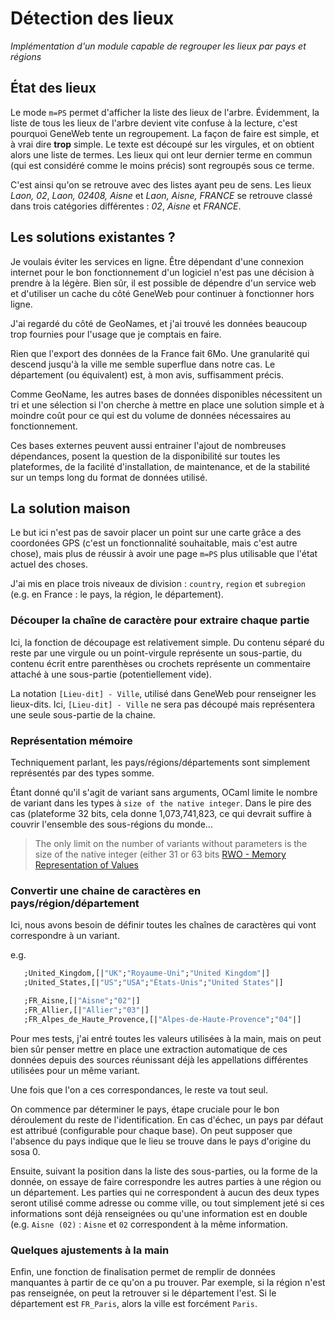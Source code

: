 # Détection des lieux

_Implémentation d'un module capable de regrouper les lieux par pays et
régions_

## État des lieux

Le mode `m=PS` permet d'afficher la liste des lieux de l'arbre.
Évidemment, la liste de tous les lieux de l'arbre devient vite confuse
à la lecture, c'est pourquoi GeneWeb tente un regroupement. La façon
de faire est simple, et à vrai dire **trop** simple. Le texte est
découpé sur les virgules, et on obtient alors une liste de termes. Les
lieux qui ont leur dernier terme en commun (qui est considéré comme le
moins précis) sont regroupés sous ce terme.

C'est ainsi qu'on se retrouve avec des listes ayant peu de sens.  Les
lieux _Laon, 02_, _Laon, 02408, Aisne_ et _Laon, Aisne, FRANCE_ se
retrouve classé dans trois catégories différentes : _02_, _Aisne_ et
_FRANCE_.

## Les solutions existantes ?

Je voulais éviter les services en ligne. Être dépendant d'une
connexion internet pour le bon fonctionnement d'un logiciel n'est pas
une décision à prendre à la légère. Bien sûr, il est possible de
dépendre d'un service web et d'utiliser un cache du côté GeneWeb pour
continuer à fonctionner hors ligne.

J'ai regardé du côté de GeoNames, et j'ai trouvé les données beaucoup
trop fournies pour l'usage que je comptais en faire.

Rien que l'export des données de la France fait 6Mo. Une granularité
qui descend jusqu'à la ville me semble superflue dans notre cas. Le
département (ou équivalent) est, à mon avis, suffisamment précis.

Comme GeoName, les autres bases de données disponibles nécessitent un
tri et une sélection si l'on cherche à mettre en place une solution
simple et à moindre coût pour ce qui est du volume de données
nécessaires au fonctionnement.

Ces bases externes peuvent aussi entrainer l'ajout de nombreuses
dépendances, posent la question de la disponibilité sur toutes les
plateformes, de la facilité d'installation, de maintenance, et de la
stabilité sur un temps long du format de données utilisé.

## La solution maison

Le but ici n'est pas de savoir placer un point sur une carte grâce a
des coordonées GPS (c'est un fonctionnalité souhaitable, mais c'est
autre chose), mais plus de réussir à avoir une page `m=PS` plus
utilisable que l'état actuel des choses.

J'ai mis en place trois niveaux de division : `country`, `region` et
`subregion` (e.g. en France : le pays, la région, le département).

### Découper la chaîne de caractère pour extraire chaque partie

Ici, la fonction de découpage est relativement simple. Du contenu
séparé du reste par une virgule ou un point-virgule représente un
sous-partie, du contenu écrit entre parenthèses ou crochets représente
un commentaire attaché à une sous-partie (potentiellement vide).

La notation `[Lieu-dit] - Ville`, utilisé dans GeneWeb pour renseigner
les lieux-dits. Ici, `[Lieu-dit] - Ville` ne sera pas découpé mais
représentera une seule sous-partie de la chaine.

### Représentation mémoire

Techniquement parlant, les pays/régions/départements sont simplement
représentés par des types somme.

Étant donné qu'il s'agit de variant sans arguments, OCaml limite le
nombre de variant dans les types à `size of the native integer`.  Dans
le pire des cas (plateforme 32 bits, cela donne 1,073,741,823, ce qui
devrait suffire à couvrir l'ensemble des sous-régions du monde...

> The only limit on the number of variants without parameters is the
> size of the native integer (either 31 or 63 bits [RWO - Memory
> Representation of
> Values](https://dev.realworldocaml.org/runtime-memory-layout.html)

### Convertir une chaine de caractères en pays/région/département

Ici, nous avons besoin de définir toutes les chaînes de caractères qui
vont correspondre à un variant.

e.g.
```ocaml
   ;United_Kingdom,[|"UK";"Royaume-Uni";"United Kingdom"|]
   ;United_States,[|"US";"USA";"États-Unis";"United States"|]
```

```ocaml
   ;FR_Aisne,[|"Aisne";"02"|]
   ;FR_Allier,[|"Allier";"03"|]
   ;FR_Alpes_de_Haute_Provence,[|"Alpes-de-Haute-Provence";"04"|]
```

Pour mes tests, j'ai entré toutes les valeurs utilisées à la main,
mais on peut bien sûr penser mettre en place une extraction
automatique de ces données depuis des sources réunissant déjà les
appellations différentes utilisées pour un même variant.

Une fois que l'on a ces correspondances, le reste va tout seul.

On commence par déterminer le pays, étape cruciale pour le bon
déroulement du reste de l'identification. En cas d'échec, un pays par
défaut est attribué (configurable pour chaque base). On peut supposer
que l'absence du pays indique que le lieu se trouve dans le pays
d'origine du sosa 0.

Ensuite, suivant la position dans la liste des sous-parties, ou la
forme de la donnée, on essaye de faire correspondre les autres parties
à une région ou un département. Les parties qui ne correspondent à
aucun des deux types seront utilisé comme adresse ou comme ville, ou
tout simplement jeté si ces informations sont déjà renseignées ou
qu'une information est en double (e.g. `Aisne (02)` : `Aisne` et `02`
correspondent à la même information.

### Quelques ajustements à la main

Enfin, une fonction de finalisation permet de remplir de données
manquantes à partir de ce qu'on a pu trouver. Par exemple, si la
région n'est pas renseignée, on peut la retrouver si le département
l'est. Si le département est `FR_Paris`, alors la ville est
forcément `Paris`.
